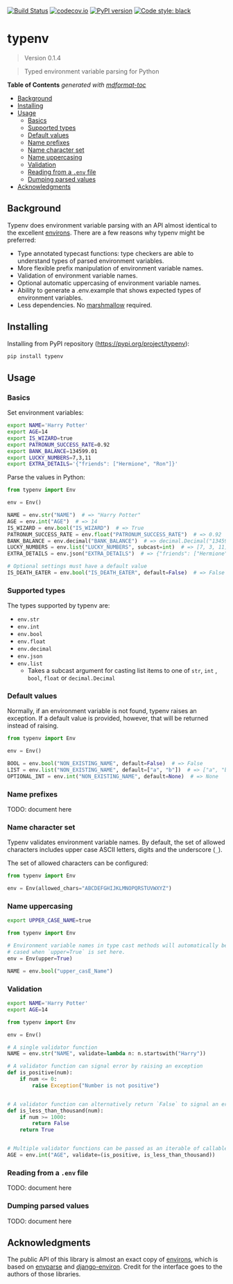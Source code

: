 [![Build Status](<https://travis-ci.com/hukkinj1/typenv.svg?branch=master>)](<https://travis-ci.com/hukkinj1/typenv>)
[![codecov.io](<https://codecov.io/gh/hukkinj1/typenv/branch/master/graph/badge.svg>)](<https://codecov.io/gh/hukkinj1/typenv>)
[![PyPI version](<https://img.shields.io/pypi/v/typenv>)](<https://pypi.org/project/typenv>)
[![Code style: black](<https://img.shields.io/badge/code%20style-black-000000.svg>)](<https://github.com/psf/black>)

# typenv

<!--- Don't edit the version line below manually. Let bump2version do it for you. -->

> Version 0.1.4

> Typed environment variable parsing for Python

**Table of Contents**  *generated with [mdformat-toc](<https://github.com/hukkinj1/mdformat-toc>)*

<!-- mdformat-toc start --maxlevel=6 --minlevel=2 -->

- [Background](<#background>)
- [Installing](<#installing>)
- [Usage](<#usage>)
  - [Basics](<#basics>)
  - [Supported types](<#supported-types>)
  - [Default values](<#default-values>)
  - [Name prefixes](<#name-prefixes>)
  - [Name character set](<#name-character-set>)
  - [Name uppercasing](<#name-uppercasing>)
  - [Validation](<#validation>)
  - [Reading from a `.env` file](<#reading-from-a-env-file>)
  - [Dumping parsed values](<#dumping-parsed-values>)
- [Acknowledgments](<#acknowledgments>)

<!-- mdformat-toc end -->

## Background

Typenv does environment variable parsing with an API almost identical to the excellent [environs](<https://github.com/sloria/environs>).
There are a few reasons why typenv might be preferred:

- Type annotated typecast functions: type checkers are able to understand types of parsed environment variables.
- More flexible prefix manipulation of environment variable names.
- Validation of environment variable names.
- Optional automatic uppercasing of environment variable names.
- Ability to generate a .env.example that shows expected types of environment variables.
- Less dependencies. No [marshmallow](<https://github.com/marshmallow-code/marshmallow>) required.

## Installing

Installing from PyPI repository (https://pypi.org/project/typenv):

```bash
pip install typenv
```

## Usage

### Basics

Set environment variables:

```bash
export NAME='Harry Potter'
export AGE=14
export IS_WIZARD=true
export PATRONUM_SUCCESS_RATE=0.92
export BANK_BALANCE=134599.01
export LUCKY_NUMBERS=7,3,11
export EXTRA_DETAILS='{"friends": ["Hermione", "Ron"]}'
```

Parse the values in Python:

```python
from typenv import Env

env = Env()

NAME = env.str("NAME")  # => "Harry Potter"
AGE = env.int("AGE")  # => 14
IS_WIZARD = env.bool("IS_WIZARD")  # => True
PATRONUM_SUCCESS_RATE = env.float("PATRONUM_SUCCESS_RATE")  # => 0.92
BANK_BALANCE = env.decimal("BANK_BALANCE")  # => decimal.Decimal("134599.01")
LUCKY_NUMBERS = env.list("LUCKY_NUMBERS", subcast=int)  # => [7, 3, 11]
EXTRA_DETAILS = env.json("EXTRA_DETAILS")  # => {"friends": ["Hermione", "Ron"]}

# Optional settings must have a default value
IS_DEATH_EATER = env.bool("IS_DEATH_EATER", default=False)  # => False
```

### Supported types

The types supported by typenv are:

* `env.str`
* `env.int`
* `env.bool`
* `env.float`
* `env.decimal`
* `env.json`
* `env.list`
  * Takes a subcast argument for casting list items to one of `str`, `int` , `bool`, `float` or `decimal.Decimal`

### Default values

Normally, if an environment variable is not found, typenv raises an exception.
If a default value is provided, however, that will be returned instead of raising.

```python
from typenv import Env

env = Env()

BOOL = env.bool("NON_EXISTING_NAME", default=False)  # => False
LIST = env.list("NON_EXISTING_NAME", default=["a", "b"])  # => ["a", "b"]
OPTIONAL_INT = env.int("NON_EXISTING_NAME", default=None)  # => None
```

### Name prefixes

TODO: document here

### Name character set

Typenv validates environment variable names.
By default, the set of allowed characters includes upper case ASCII letters, digits and the underscore (`_`).

The set of allowed characters can be configured:

```python
from typenv import Env

env = Env(allowed_chars="ABCDEFGHIJKLMNOPQRSTUVWXYZ")
```

### Name uppercasing

```bash
export UPPER_CASE_NAME=true
```

```python
from typenv import Env

# Environment variable names in type cast methods will automatically be upper
# cased when `upper=True` is set here.
env = Env(upper=True)

NAME = env.bool("upper_casE_Name")
```

### Validation

```bash
export NAME='Harry Potter'
export AGE=14
```

```python
from typenv import Env

env = Env()

# A single validator function
NAME = env.str("NAME", validate=lambda n: n.startswith("Harry"))

# A validator function can signal error by raising an exception
def is_positive(num):
    if num <= 0:
        raise Exception("Number is not positive")


# A validator function can alternatively return `False` to signal an error
def is_less_than_thousand(num):
    if num >= 1000:
        return False
    return True


# Multiple validator functions can be passed as an iterable of callables
AGE = env.int("AGE", validate=(is_positive, is_less_than_thousand))
```

### Reading from a `.env` file

TODO: document here

### Dumping parsed values

TODO: document here

## Acknowledgments

The public API of this library is almost an exact copy of [environs](<https://github.com/sloria/environs>),
which is based on [envparse](<https://github.com/rconradharris/envparse>) and [django-environ](<https://github.com/joke2k/django-environ>).
Credit for the interface goes to the authors of those libraries.
